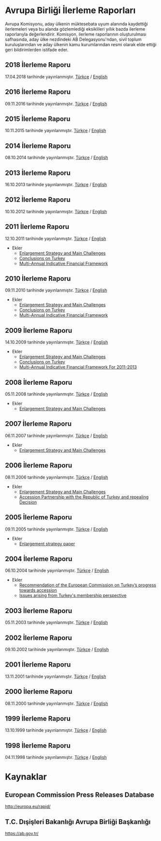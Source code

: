 # Avrupa Birliği İlerleme Raporları
Avrupa Komisyonu, aday ülkenin müktesebata uyum alanında kaydettiği ilerlemeleri veya bu alanda gözlemlediği eksiklileri yıllık bazda ilerleme raporlarıyla değerlendirir. Komisyon, ilerleme raporlarının oluşturulması safhasında, aday ülke nezdindeki AB Delegasyonu'ndan, sivil toplum kuruluşlarından ve aday ülkenin kamu kurumlarından resmi olarak elde ettiği geri bildirimlerden istifade eder.

## 2018 İlerleme Raporu
17.04.2018 tarihinde yayınlanmıştır. [Türkçe](raporlar/2018.tr.pdf) / [English](raporlar/2018.en.pdf)

## 2016 İlerleme Raporu
09.11.2016 tarihinde yayınlanmıştır. [Türkçe](raporlar/2016.tr.pdf) / [English](raporlar/2016.en.pdf)

## 2015 İlerleme Raporu
10.11.2015 tarihinde yayınlanmıştır. [Türkçe](raporlar/2015.tr.pdf) / [English](raporlar/2015.en.pdf)

## 2014 İlerleme Raporu
08.10.2014 tarihinde yayınlanmıştır. [Türkçe](raporlar/2014.tr.pdf) / [English](raporlar/2014.en.pdf)

## 2013 İlerleme Raporu
16.10.2013 tarihinde yayınlanmıştır. [Türkçe](raporlar/2013.tr.pdf) / [English](raporlar/2013.en.pdf)

## 2012 İlerleme Raporu
10.10.2012 tarihinde yayınlanmıştır. [Türkçe](raporlar/2012.tr.pdf) / [English](raporlar/2012.en.pdf)

## 2011 İlerleme Raporu
12.10.2011 tarihinde yayınlanmıştır. [Türkçe](raporlar/2011.tr.pdf) / [English](raporlar/2011.en.pdf)
* Ekler
    * [Enlargement Strategy and Main Challenges](ekler/2011-enlargement-strategy-and-main-challenges.en.pdf)
    * [Conclusions on Turkey](ekler/2011-conclusions-on-turkey.en.pdf)
    * [Multi-Annual Indicative Financial Framework](ekler/2011-multi-annual-indicative-financial-framework.en.pdf)

## 2010 İlerleme Raporu
09.11.2010 tarihinde yayınlanmıştır. [Türkçe](raporlar/2010.tr.pdf) / [English](raporlar/2010.en.pdf)
* Ekler
    * [Enlargement Strategy and Main Challenges](ekler/2010-enlargement-strategy-and-main-challenges.en.pdf)
    * [Conclusions on Turkey](ekler/2010-conclusions-on-turkey.en.pdf)
    * [Multi-Annual Indicative Financial Framework](ekler/2010-multi-annual-indicative-financial-framework.en.pdf)

## 2009 İlerleme Raporu
14.10.2009 tarihinde yayınlanmıştır. [Türkçe](raporlar/2009.tr.pdf) / [English](raporlar/2009.en.pdf)
* Ekler
    * [Enlargement Strategy and Main Challenges](ekler/2009-enlargement-strategy-and-main-challenges.en.pdf)
    * [Conclusions on Turkey](ekler/2009-conclusions-on-turkey.en.pdf)
    * [Multi-Annual Indicative Financial Framework For 2011-2013](ekler/2009-multi-annual-indicative-financial-framework-for-2011-2013.en.pdf)

## 2008 İlerleme Raporu
05.11.2008 tarihinde yayınlanmıştır. [Türkçe](raporlar/2008.tr.pdf) / [English](raporlar/2008.en.pdf)
* Ekler
    * [Enlargement Strategy and Main Challenges](ekler/2008-enlargement-strategy-and-main-challenges.en.pdf)

## 2007 İlerleme Raporu
06.11.2007 tarihinde yayınlanmıştır. [Türkçe](raporlar/2007.tr.pdf) / [English](raporlar/2007.en.pdf)
* Ekler
    * [Enlargement Strategy and Main Challenges](ekler/2007-enlargement-strategy-and-main-challenges.en.pdf)

## 2006 İlerleme Raporu
08.11.2006 tarihinde yayınlanmıştır. [Türkçe](raporlar/2006.tr.pdf) / [English](raporlar/2006.en.pdf)
* Ekler
    * [Enlargement Strategy and Main Challenges](ekler/2006-enlargement-strategy-and-main-challenges.en.pdf)
    * [Accession Partnership with the Republic of Turkey and repealing Decision](ekler/2006-accession-partnership-with-the-republic-of-turkey-and-repealing-decision.en.pdf)

## 2005 İlerleme Raporu
09.11.2005 tarihinde yayınlanmıştır. [Türkçe](raporlar/2005.tr.pdf) / [English](raporlar/2005.en.pdf)
* Ekler
    * [Enlargement strategy paper](ekler/2005-enlargement-strategy-paper.en.pdf)

## 2004 İlerleme Raporu
06.10.2004 tarihinde yayınlanmıştır. [Türkçe](raporlar/2004.tr.pdf) / [English](raporlar/2004.en.pdf)
* Ekler
    * [Recommendation of the European Commission on Turkey’s progress towards accession](ekler/2004-recommendation-of-the-european-commission-on-turkeys-progress-towards-accession.en.pdf)
    * [Issues arising from Turkey's membership perspective](ekler/2004-issues-arising-from-turkey-s-membership-perspective.en.pdf)

## 2003 İlerleme Raporu
05.11.2003 tarihinde yayınlanmıştır. [Türkçe](raporlar/2003.tr.pdf) / [English](raporlar/2003.en.pdf)

## 2002 İlerleme Raporu
09.10.2002 tarihinde yayınlanmıştır. [Türkçe](raporlar/2002.tr.pdf) / [English](raporlar/2002.en.pdf)

## 2001 İlerleme Raporu
13.11.2001 tarihinde yayınlanmıştır. [Türkçe](raporlar/2001.tr.pdf) / [English](raporlar/2001.en.pdf)

## 2000 İlerleme Raporu
08.11.2000 tarihinde yayınlanmıştır. [Türkçe](raporlar/2000.tr.pdf) / [English](raporlar/2000.en.pdf)

## 1999 İlerleme Raporu
13.10.1999 tarihinde yayınlanmıştır. [Türkçe](raporlar/1999.tr.pdf) / [English](raporlar/1999.en.pdf)

## 1998 İlerleme Raporu
04.11.1998 tarihinde yayınlanmıştır. [Türkçe](raporlar/1998.tr.pdf) / [English](raporlar/1998.en.pdf)

# Kaynaklar

## European Commission Press Releases Database
http://europa.eu/rapid/

## T.C. Dışişleri Bakanlığı Avrupa Birliği Başkanlığı
https://ab.gov.tr/